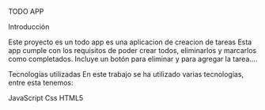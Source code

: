 TODO APP 

Introducción

Este proyecto es un todo app es una aplicacion de creacion de tareas 
Esta app cumple con los requisitos de poder crear todos, eliminarlos y marcarlos como completados. Incluye un botón para eliminar y para agregar la tarea....


Tecnologías utilizadas
En este trabajo se ha utilizado varias tecnologías, entre esta tenemos:

JavaScript 
Css 
HTML5
